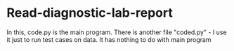 # Read-diagnostic-lab-report
In this, code.py is the main program. 
There is another file "coded.py" - I use it just to run test cases on data. It has nothing to do with main program
